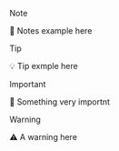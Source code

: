 >[!NOTE]
>📒 Notes example here

>[!TIP]
>💡 Tip exmple here 

>[!IMPORTANT]
>📌 Something very importnt

>[!WARNING]
>⚠️ A warning here
